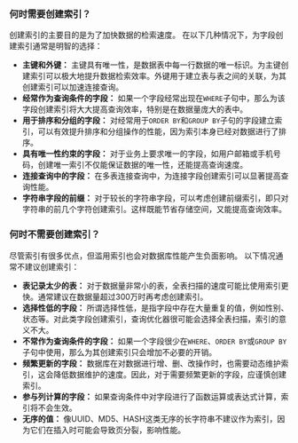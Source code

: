 
### **何时需要创建索引？**

创建索引的主要目的是为了加快数据的检索速度。 在以下几种情况下，为字段创建索引通常是明智的选择：

*   **主键和外键：** 主键具有唯一性，是数据表中每一行数据的唯一标识。为主键创建索引可以极大地提升数据检索效率。外键用于建立表与表之间的关联，为其创建索引可以加速连接查询。
*   **经常作为查询条件的字段：** 如果一个字段经常出现在`WHERE`子句中，那么为该字段创建索引将大大提高查询效率，特别是在数据量庞大的表中。
*   **用于排序和分组的字段：** 对经常用于`ORDER BY`和`GROUP BY`子句的字段建立索引，可以有效提升排序和分组操作的性能，因为索引本身已经对数据进行了排序。
*   **具有唯一性约束的字段：** 对于业务上要求唯一的字段，如用户邮箱或手机号码，创建唯一索引不仅能保证数据的唯一性，还能提高查询速度。
*   **连接查询中的字段：** 在多表连接查询中，为连接字段创建索引可以显著提高查询性能。
*   **字符串字段的前缀：** 对于较长的字符串字段，可以考虑创建前缀索引，即只对字符串的前几个字符创建索引。这样既能节省存储空间，又能提高查询效率。

### **何时不需要创建索引？**

尽管索引有很多优点，但滥用索引也会对数据库性能产生负面影响。 以下情况通常不建议创建索引：

*   **表记录太少的表：** 对于数据量非常小的表，全表扫描的速度可能比使用索引更快。通常建议在数据量超过300万时再考虑创建索引。
*   **选择性低的字段：** 所谓选择性低，是指字段中存在大量重复的值，例如性别、状态等。对此类字段创建索引，查询优化器很可能会选择全表扫描，索引的意义不大。
*   **不常作为查询条件的字段：** 如果一个字段很少在`WHERE`、`ORDER BY`或`GROUP BY`子句中使用，那么为其创建索引只会增加不必要的开销。
*   **频繁更新的字段：** 数据库在对数据进行增、删、改操作时，也需要动态维护索引，这会降低数据维护的速度。因此，对于需要频繁更新的字段，应谨慎创建索引。
*   **参与列计算的字段：** 如果查询条件中对字段进行了函数运算或表达式计算，索引将不会生效。
*   **无序的值：** 像UUID、MD5、HASH这类无序的长字符串不建议作为索引，因为它们在插入时可能会导致页分裂，影响性能。
